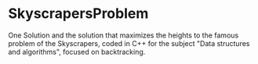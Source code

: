 # SkyscrapersProblem
One Solution and the solution that maximizes the heights to the famous problem of the Skyscrapers, coded in C++ for the subject "Data structures and algorithms", focused on backtracking.

